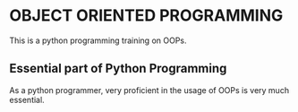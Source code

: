 # OBJECT ORIENTED PROGRAMMING

This is a python programming training on OOPs.  

## Essential part of Python Programming

As a python programmer, very proficient in the usage of OOPs is very much essential.